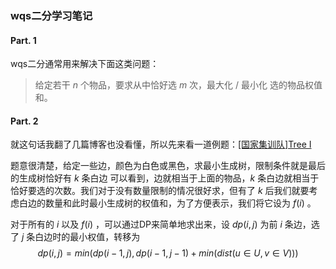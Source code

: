 ### wqs二分学习笔记

#### Part. 1
wqs二分通常用来解决下面这类问题：
> 给定若干 $n$ 个物品，要求从中恰好选 $m$ 次，最大化 / 最小化 选的物品权值和。

#### Part. 2
就这句话我翻了几篇博客也没看懂，所以先来看一道例题：[[国家集训队]Tree Ⅰ](https://www.luogu.com.cn/problem/P2619)

题意很清楚，给定一些边，颜色为白色或黑色，求最小生成树，限制条件就是最后的生成树恰好有 $k$ 条白边
可以看到，边就相当于上面的物品，$k$ 条白边就相当于恰好要选的次数。我们对于没有数量限制的情况很好求，但有了 $k$ 后我们就要考虑白边的数量和此时最小生成树的权值和，为了方便表示，我们将它设为 $f(i)$ 。

对于所有的 $i$ 以及 $f(i)$ ，可以通过DP来简单地求出来，设 $dp(i,j)$ 为前 $i$ 条边，选了 $j$ 条白边时的最小权值，转移为
$$
dp(i,j) = min(dp(i-1,j),dp(i-1,j-1)+min(dist(u∈U,v∈V)))
$$